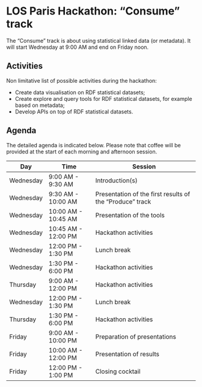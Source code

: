 # LOS Paris Hackathon: “Consume” track #

The “Consume” track is about using statistical linked data (or metadata). It will start Wednesday at 9:00 AM and end on Friday noon.

## Activities

Non limitative list of possible activities during the hackathon:
  * Create data visualisation on RDF statistical datasets;
  * Create explore and query tools for RDF statistical datasets, for example based on metadata;
  * Develop APIs on top of RDF statistical datasets.
  
## Agenda

The detailed agenda is indicated below. Please note that coffee will be provided at the start of each morning and afternoon session.

| Day     | Time    | Session |
|---------|---------|---------|
| Wednesday | 9:00 AM - 9:30 AM | Introduction(s) |
| Wednesday | 9:30 AM - 10:00 AM | Presentation of the first results of the “Produce” track |
| Wednesday | 10:00 AM - 10:45 AM | Presentation of the tools |
| Wednesday | 10:45 AM - 12:00 PM | Hackathon activities |
| Wednesday | 12:00 PM - 1:30 PM | Lunch break |
| Wednesday | 1:30 PM - 6:00 PM | Hackathon activities |
| Thursday  | 9:00 AM - 12:00 PM | Hackathon activities |
| Wednesday | 12:00 PM - 1:30 PM | Lunch break |
| Thursday  | 1:30 PM - 6:00 PM | Hackathon activities |
| Friday    | 9:00 AM - 10:00 PM | Preparation of presentations |
| Friday    | 10:00 AM - 12:00 PM | Presentation of results |
| Friday    | 12:00 PM - 1:00 PM | Closing cocktail |
